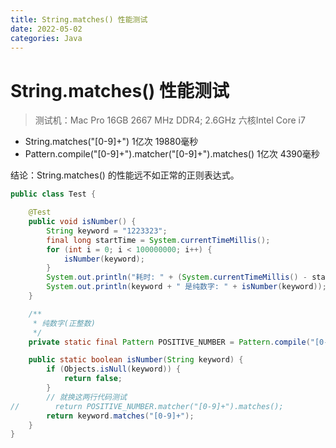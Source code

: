 ```yaml
---
title: String.matches() 性能测试
date: 2022-05-02
categories: Java
---
```


# String.matches() 性能测试

> 测试机：Mac Pro 16GB 2667 MHz DDR4; 2.6GHz 六核Intel Core i7

- String.matches("[0-9]+") 1亿次 19880毫秒
- Pattern.compile("[0-9]+").matcher("[0-9]+").matches() 1亿次 4390毫秒

结论：String.matches() 的性能远不如正常的正则表达式。

```java
public class Test {

    @Test
    public void isNumber() {
        String keyword = "1223323";
        final long startTime = System.currentTimeMillis();
        for (int i = 0; i < 100000000; i++) {
            isNumber(keyword);
        }
        System.out.println("耗时: " + (System.currentTimeMillis() - startTime));
        System.out.println(keyword + " 是纯数字: " + isNumber(keyword));
    }

    /**
     * 纯数字(正整数)
     */
    private static final Pattern POSITIVE_NUMBER = Pattern.compile("[0-9]+");

    public static boolean isNumber(String keyword) {
        if (Objects.isNull(keyword)) {
            return false;
        }
        // 就换这两行代码测试
//        return POSITIVE_NUMBER.matcher("[0-9]+").matches();
        return keyword.matches("[0-9]+");
    }
}
```
